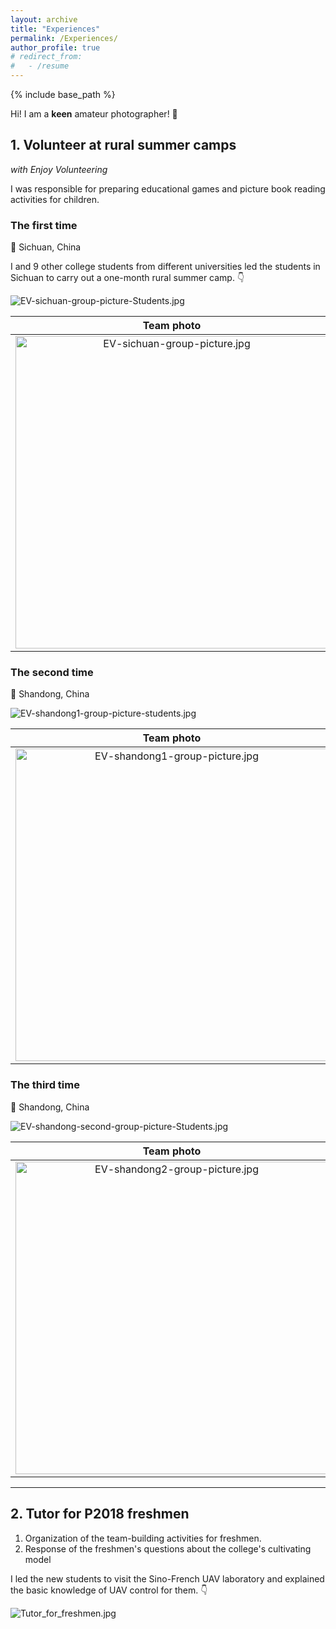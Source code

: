 ```yaml
---
layout: archive
title: "Experiences"
permalink: /Experiences/
author_profile: true
# redirect_from:
#   - /resume
---
```


{% include base_path %}

Hi! I am a **keen** amateur photographer! 📸


## 1. Volunteer at rural summer camps
*with Enjoy Volunteering*

I was responsible for preparing educational games and picture book reading activities for children.

### The first time 

📍 Sichuan, China

I and 9 other college students from different universities led the students in Sichuan to carry out a one-month rural summer camp. 👇

<img src="https://jianhua-WANG-BUAA.github.io/images/EV-sichuan-group-picture-Students.jpg" alt="EV-sichuan-group-picture-Students.jpg" border="0"/>

|                   Team photo                   |        Play time                     |         Follow-up visit              |
| :----------------------------------------------------------: | :----------------------------------------------------------: | :----------------------------------------------------------: |
| <img src="https://jianhua-WANG-BUAA.github.io/images/EV-sichuan-group-picture.jpg" alt="EV-sichuan-group-picture.jpg" border="0" width="500"/> | <img src="https://jianhua-WANG-BUAA.github.io/images/EV-sichuan-activities (2).jpg" alt="EV-sichuan-activities (2).jpg" border="0" width="500"/> | <img src="https://jianhua-WANG-BUAA.github.io/images/EV-sichuan-activities (1).jpg" alt="EV-sichuan-activities (1).jpg" border="0" width="500"/> |


### The second time 

📍 Shandong, China

<img src="https://jianhua-WANG-BUAA.github.io/images/EV-shandong1-group-picture-students.jpg" alt="EV-shandong1-group-picture-students.jpg" border="0"/>

|                   Team photo                   |        Activity time                     |         Closing ceremony             |
| :----------------------------------------------------------: | :----------------------------------------------------------: | :----------------------------------------------------------: |
| <img src="https://jianhua-WANG-BUAA.github.io/images/EV-shandong1-group-picture.jpg" alt="EV-shandong1-group-picture.jpg" border="0" width="500"/> | <img src="https://jianhua-WANG-BUAA.github.io/images/EV-shandong1-activity.jpg" alt="EV-shandong1-activity.jpg" border="0" width="500"/> | <img src="https://jianhua-WANG-BUAA.github.io/images/EV-shandong1-group-picture-end.jpg" alt="EV-shandong1-group-picture-end.jpg" border="0" width="500"/> |



### The third time 

📍 Shandong, China

<img src="https://jianhua-WANG-BUAA.github.io/images/EV-shandong2-group-picture-Students.jpg" alt="EV-shandong-second-group-picture-Students.jpg" border="0"/>

|                   Team photo                   |        Training time                     |         Team with Samsung volunteers            |
| :----------------------------------------------------------: | :----------------------------------------------------------: | :----------------------------------------------------------: |
| <img src="https://jianhua-WANG-BUAA.github.io/images/EV-shandong2-group-picture.jpg" alt="EV-shandong2-group-picture.jpg" border="0" width="500"/> | <img src="https://jianhua-WANG-BUAA.github.io/images/EV-shandong2-training-tutor.jpg" alt="EV-shandong2-training-tutor.jpg" border="0" width="500"/> | <img src="https://jianhua-WANG-BUAA.github.io/images/EV-shandong2-sumsing-volunteers.jpg" alt="EV-shandong2-sumsing-volunteers.jpg" border="0" width="500"/> |

----


## 2. Tutor for P2018 freshmen

1. Organization of the team-building activities for freshmen.
2. Response of the freshmen's questions about the college's cultivating model

<!-- 带领新同学参观中法无人机实验室，并为他们讲解无人机控制的基本知识。 -->

I led the new students to visit the Sino-French UAV laboratory and explained the basic knowledge of UAV control for them. 👇

<img src="https://jianhua-WANG-BUAA.github.io/images/Tutor_for_freshmen.jpg" alt="Tutor_for_freshmen.jpg" border="0"/>



